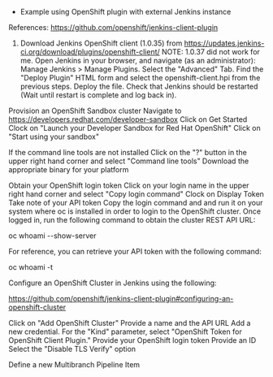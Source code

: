 * Example using OpenShift plugin with external Jenkins instance

References:
https://github.com/openshift/jenkins-client-plugin

1.  Download Jenkins OpenShift client (1.0.35) from https://updates.jenkins-ci.org/download/plugins/openshift-client/
NOTE:  1.0.37 did not work for me.
Open Jenkins in your browser, and navigate (as an administrator):
Manage Jenkins > Manage Plugins.
Select the "Advanced" Tab.
Find the "Deploy Plugin" HTML form and select the openshift-client.hpi from the previous steps.
Deploy the file.
Check that Jenkins should be restarted (Wait until restart is complete and log back in).

Provision an OpenShift Sandbox cluster
Navigate to https://developers.redhat.com/developer-sandbox
Click on Get Started
Clock on "Launch your Developer Sandbox for Red Hat OpenShift"
Click on "Start using your sandbox"

If the command line tools are not installed
Click on the "?" button in the upper right hand corner and select "Command line tools"
Download the appropriate binary for your platform

Obtain your OpenShift login token
Click on your login name in the upper right hand corner and select "Copy login command"
Clock on Display Token
Take note of your API token
Copy the login command and and run it on your system where oc is installed in order to login to the OpenShift cluster.  Once logged in, run the following command to obtain the cluster REST API URL:

oc whoami --show-server

For reference, you can retrieve your API token with the following command:

oc whoami -t

Configure an OpenShift Cluster in Jenkins using the following:

https://github.com/openshift/jenkins-client-plugin#configuring-an-openshift-cluster

Click on "Add OpenShift Cluster"
Provide a name and the API URL
Add a new credential.  For the "Kind" parameter, select "OpenShift Token for OpenShift Client Plugin."
Provide your OpenShift login token
Provide an ID
Select the "Disable TLS Verify" option


Define a new Multibranch Pipeline Item
